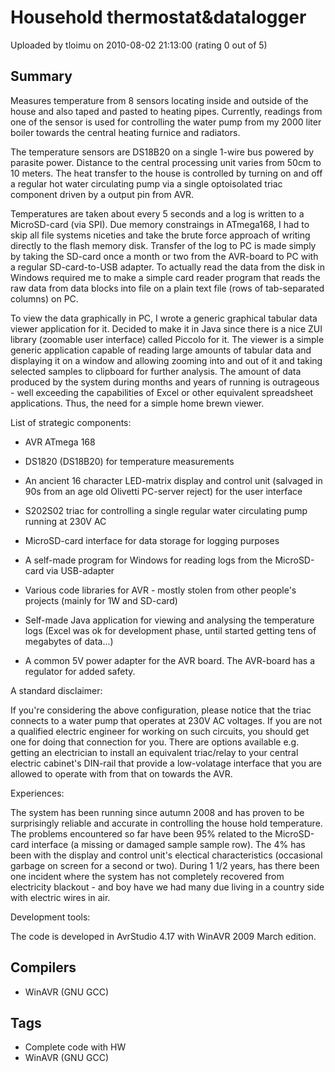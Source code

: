 # Household thermostat&datalogger

Uploaded by tloimu on 2010-08-02 21:13:00 (rating 0 out of 5)

## Summary

Measures temperature from 8 sensors locating inside and outside of the house and also taped and pasted to heating pipes. Currently, readings from one of the sensor is used for controlling the water pump from my 2000 liter boiler towards the central heating furnice and radiators.


The temperature sensors are DS18B20 on a single 1-wire bus powered by parasite power. Distance to the central processing unit varies from 50cm to 10 meters. The heat transfer to the house is controlled by turning on and off a regular hot water circulating pump via a single optoisolated triac component driven by a output pin from AVR.


Temperatures are taken about every 5 seconds and a log is written to a MicroSD-card (via SPI). Due memory constraings in ATmega168, I had to skip all file systems niceties and take the brute force approach of writing directly to the flash memory disk. Transfer of the log to PC is made simply by taking the SD-card once a month or two from the AVR-board to PC with a regular SD-card-to-USB adapter. To actually read the data from the disk in Windows required me to make a simple card reader program that reads the raw data from data blocks into file on a plain text file (rows of tab-separated columns) on PC.


To view the data graphically in PC, I wrote a generic graphical tabular data viewer application for it. Decided to make it in Java since there is a nice ZUI library (zoomable user interface) called Piccolo for it. The viewer is a simple generic application capable of reading large amounts of tabular data and displaying it on a window and allowing zooming into and out of it and taking selected samples to clipboard for further analysis. The amount of data produced by the system during months and years of running is outrageous - well exceeding the capabilities of Excel or other equivalent spreadsheet applications. Thus, the need for a simple home brewn viewer.


List of strategic components:  

 - AVR ATmega 168  

 - DS1820 (DS18B20) for temperature measurements  

 - An ancient 16 character LED-matrix display and control unit (salvaged in 90s from an age old Olivetti PC-server reject) for the user interface  

 - S202S02 triac for controlling a single regular water circulating pump running at 230V AC  

 - MicroSD-card interface for data storage for logging purposes  

 - A self-made program for Windows for reading logs from the MicroSD-card via USB-adapter  

 - Various code libraries for AVR - mostly stolen from other people's projects (mainly for 1W and SD-card)  

 - Self-made Java application for viewing and analysing the temperature logs (Excel was ok for development phase, until started getting tens of megabytes of data...)  

 - A common 5V power adapter for the AVR board. The AVR-board has a regulator for added safety.


A standard disclaimer:


If you're considering the above configuration, please notice that the triac connects to a water pump that operates at 230V AC voltages. If you are not a qualified electric engineer for working on such circuits, you should get one for doing that connection for you. There are options available e.g. getting an electrician to install an equivalent triac/relay to your central electric cabinet's DIN-rail that provide a low-volatage interface that you are allowed to operate with from that on towards the AVR.


Experiences:


The system has been running since autumn 2008 and has proven to be surprisingly reliable and accurate in controlling the house hold temperature. The problems encountered so far have been 95% related to the MicroSD-card interface (a missing or damaged sample sample row). The 4% has been with the display and control unit's electical characteristics (occasional garbage on screen for a second or two). During 1 1/2 years, has there been one incident where the system has not completely recovered from electricity blackout - and boy have we had many due living in a country side with electric wires in air.


Development tools:


The code is developed in AvrStudio 4.17 with WinAVR 2009 March edition.

## Compilers

- WinAVR (GNU GCC)

## Tags

- Complete code with HW
- WinAVR (GNU GCC)
